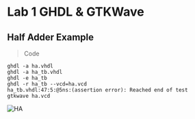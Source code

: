 # Lab 1 GHDL & GTKWave


## Half Adder Example

> Code

```
ghdl -a ha.vhdl
ghdl -a ha_tb.vhdl
ghdl -e ha_tb
ghdl -r ha_tb --vcd=ha.vcd
ha_tb.vhdl:47:5:@5ns:(assertion error): Reached end of test
gtkwave ha.vcd
```

![HA](https://github.com/user-attachments/assets/72bc51e2-d792-4065-a8c1-d8bda282c525)




